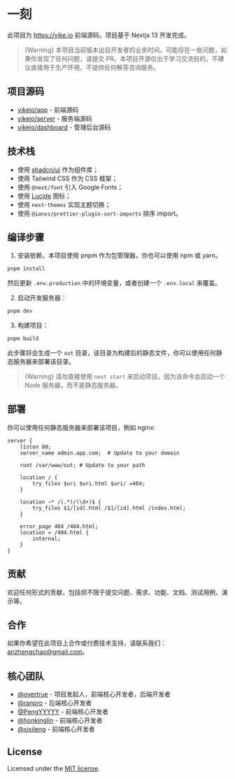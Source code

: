 # 一刻

此项目为 <https://yike.io> 前端源码，项目基于 Nextjs 13 开发完成。

> {Warning} 本项目当前版本出自开发者的业余时间，可能存在一些问题，如果你发现了任何问题，请提交 PR。本项目开源仅出于学习交流目的，不建议直接用于生产环境，不提供任何解答咨询服务。

## 项目源码

- [yikeio/app](/yikeio/app) - 前端源码
- [yikeio/server](/yikeio/server) - 服务端源码
- [yikeio/dashboard](yikeio/dashboard) - 管理后台源码

## 技术栈

- 使用 [shadcn/ui](https://ui.shadcn.com/) 作为组件库；
- 使用 Tailwind CSS 作为 CSS 框架；
- 使用 `@next/font` 引入 Google Fonts；
- 使用 [Lucide](https://lucide.dev) 图标；
- 使用 `next-themes` 实现主题切换；
- 使用 `@ianvs/prettier-plugin-sort-imports` 排序 import。

## 编译步骤

1. 安装依赖，本项目使用 pnpm 作为包管理器，你也可以使用 npm 或 yarn。

```bash
pnpm install
```

然后更新 `.env.production` 中的环境变量，或者创建一个 `.env.local` 来覆盖。

2. 启动开发服务器：

```bash
pnpm dev
```

3. 构建项目：

```bash
pnpm build
```

此步骤将会生成一个 `out` 目录，该目录为构建后的静态文件，你可以使用任何静态服务器来部署该目录。

> {Warning} 请勿直接使用 `next start` 来启动项目，因为该命令会启动一个 Node 服务器，而不是静态服务器。

## 部署

你可以使用任何静态服务器来部署该项目，例如 nginx:

```nginx
server {
    listen 80;
    server_name admin.app.com;  # Update to your domain

    root /var/www/out; # Update to your path

    location / {
        try_files $uri $uri.html $uri/ =404;
    }

    location ~* /(.*)/(\d+)$ {
        try_files $1/[id].html /$1/[id].html /index.html;
    }

    error_page 404 /404.html;
    location = /404.html {
        internal;
    }
}
```

## 贡献

欢迎任何形式的贡献，包括但不限于提交问题、需求、功能、文档、测试用例、演示等。

## 合作

如果你希望在此项目上合作或付费技术支持，请联系我们：<anzhengchao@gmail.com>。

## 核心团队

- [@overtrue](/overtrue) - 项目发起人，前端核心开发者，后端开发者
- [@ranpro](/ranpro) - 后端核心开发者
- [@PengYYYYY](/PengYYYYY) - 前端核心开发者
- [@honkinglin](/honkinglin) - 前端核心开发者
- [@xixileng](/xixileng) - 前端核心开发者

## License

Licensed under the [MIT license](https://github.com/yikeio/app/blob/main/LICENSE.md).

